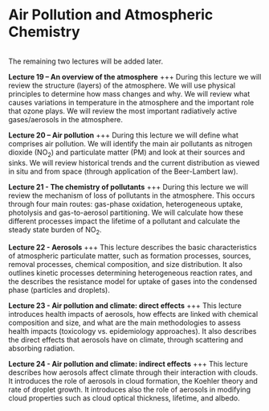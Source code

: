 # Air Pollution and Atmospheric Chemistry

```{tableofcontents}
```

The remaining two lectures will be added later.

__Lecture 19 – An overview of the atmosphere__
+++
During this lecture we will review the structure (layers) of the atmosphere.
We will use physical principles to determine how mass changes and why.
We will review what causes variations in temperature in the atmosphere and the important role that ozone plays.
We will review the most important radiatively active gases/aerosols in the atmosphere.

__Lecture 20 – Air pollution__
+++
During this lecture we will define what comprises air pollution.
We will identify the main air pollutants as nitrogen dioxide ($\mathrm{NO_2}$) and particulate matter (PM) and look at their sources and sinks.
We will review historical trends and the current distribution as viewed in situ and from space (through application of the Beer-Lambert law).

__Lecture 21 - The chemistry of pollutants__
+++
During this lecture we will review the mechanism of loss of pollutants in the atmosphere.
This occurs through four main routes: gas-phase oxidation, heterogeneous uptake, photolysis and gas-to-aerosol partitioning.
We will calculate how these different processes impact the lifetime of a pollutant and calculate the steady state burden of $\mathrm{NO_2}$. 

__Lecture 22 - Aerosols__
+++
This lecture describes the basic characteristics of atmospheric particulate matter, such as formation processes, sources, removal processes, chemical composition, and size distribution.
It also outlines kinetic processes determining heterogeneous reaction rates, and the describes the resistance model for uptake of gases into the condensed phase (particles and droplets).

__Lecture 23 - Air pollution and climate: direct effects__
+++
This lecture introduces health impacts of aerosols, how effects are linked with chemical composition and size, and what are the main methodologies to assess health impacts (toxicology vs. epidemiology approaches).
It also describes the direct effects that aerosols have on climate, through scattering and absorbing radiation.

__Lecture 24 - Air pollution and climate: indirect effects__
+++
This lecture describes how aerosols affect climate through their interaction with clouds.
It introduces the role of aerosols in cloud formation, the Koehler theory and rate of droplet growth.
It introduces also the role of aerosols in modifying cloud properties such as cloud optical thickness, lifetime, and albedo.
